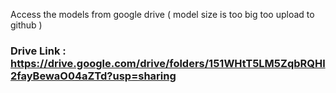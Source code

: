 Access the models from google drive ( model size is too big too upload to github )
### Drive Link : https://drive.google.com/drive/folders/151WHtT5LM5ZqbRQHl2fayBewaO04aZTd?usp=sharing
